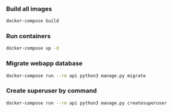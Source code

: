 ### Build all images

```sh
docker-compose build
```
### Run containers

```sh
docker-compose up -d
```

### Migrate webapp database

```sh
docker-compose run --rm api python3 manage.py migrate
```

### Create superuser by command

```sh
docker-compose run --rm api python3 manage.py createsuperuser
```